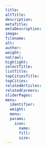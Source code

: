 ```yaml
---
title:
altTitle:
description:
metaTitle:
metaDescription:
image:
filename:
alt:
author:
weight:
noCrawl:
highlight:
selectTitle:
listTitle:
topCitiesTitle:
topCities:
relatedArticles:
relatedCareers:
sliderPages:
menu:
  identifier:
  weight:
  menu:
  params:
    icon:
      name:
      fill:
      size:
---
```

